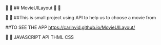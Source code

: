:tada: :tada: ## MovieUILayout :tada: :tada:

:ticket: :ticket: ##This is small project using API to help us to choose a movie from



##TO SEE THE APP https://carinvid.github.io/MovieUILayout/


:ribbon: :ribbon: JAVASCRIPT API THML CSS
